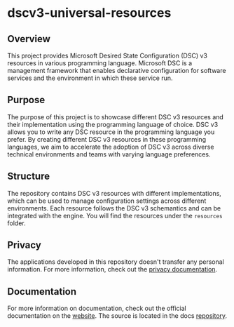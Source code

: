# dscv3-universal-resources

## Overview

This project provides Microsoft Desired State Configuration (DSC) v3 resources in various programming language. Microsoft DSC is a management framework that enables declarative configuration for software services and the environment in which these service run.

## Purpose

The purpose of this project is to showcase different DSC v3 resources and their implementation using the programming language of choice. DSC v3 allows you to write any DSC resource in the programming language you prefer. By creating different DSC v3 resources in these programming languages, we aim to accelerate the adoption of DSC v3 across diverse technical environments and teams with varying language preferences.

## Structure

The repository contains DSC v3 resources with different implementations, which can be used to manage configuration settings across different environments. Each resource follows the DSC v3 schemantics and can be integrated with the engine. You will find the resources under the `resources` folder.

## Privacy

The applications developed in this repository doesn't transfer any personal information. For more information, check out the [privacy documentation](PRIVACY.md).

## Documentation

For more information on documentation, check out the official documentation on the [website](https://dscv3-universal-resources.dev). The source is located in the docs [repository](https://github.com/dscv3-universal-resources/dscv3-universal-resources-docs).
